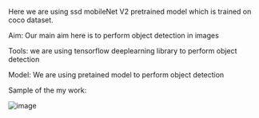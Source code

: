 Here we are using ssd mobileNet V2 pretrained model which is trained on coco dataset.

Aim: Our main aim here is to perform object detection in images 

Tools: we are using tensorflow deeplearning library to perform object detection

Model: We are using pretained model to perform object detection

Sample of the my work:

![image](https://github.com/user-attachments/assets/d2e3945f-2692-4429-b37d-690410a8f18d)


